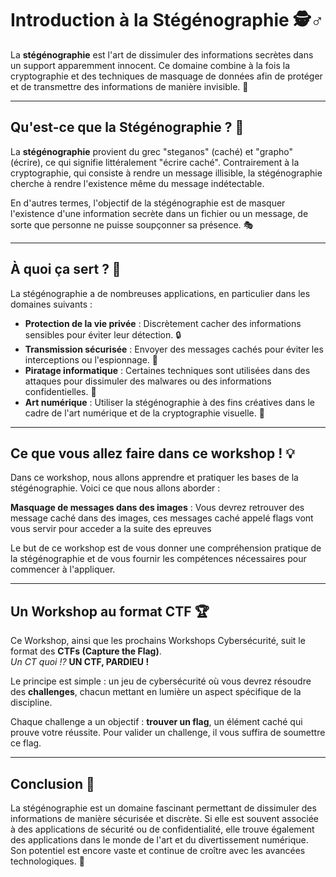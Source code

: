 # Introduction à la Stégénographie 🕵️♂️

La **stégénographie** est l'art de dissimuler des informations secrètes dans un support apparemment innocent. Ce domaine combine à la fois la cryptographie et des techniques de masquage de données afin de protéger et de transmettre des informations de manière invisible. 🔐

---

## Qu'est-ce que la Stégénographie ? 🤔

La **stégénographie** provient du grec "steganos" (caché) et "grapho" (écrire), ce qui signifie littéralement "écrire caché". Contrairement à la cryptographie, qui consiste à rendre un message illisible, la stégénographie cherche à rendre l'existence même du message indétectable.

En d'autres termes, l'objectif de la stégénographie est de masquer l'existence d'une information secrète dans un fichier ou un message, de sorte que personne ne puisse soupçonner sa présence. 🎭

---

## À quoi ça sert ? 🎯

La stégénographie a de nombreuses applications, en particulier dans les domaines suivants :

- **Protection de la vie privée** : Discrètement cacher des informations sensibles pour éviter leur détection. 🔒
- **Transmission sécurisée** : Envoyer des messages cachés pour éviter les interceptions ou l'espionnage. 📡
- **Piratage informatique** : Certaines techniques sont utilisées dans des attaques pour dissimuler des malwares ou des informations confidentielles. 🦠
- **Art numérique** : Utiliser la stégénographie à des fins créatives dans le cadre de l'art numérique et de la cryptographie visuelle. 🎨

---

## Ce que vous allez faire dans ce workshop ! 💡

Dans ce workshop, nous allons apprendre et pratiquer les bases de la stégénographie. Voici ce que nous allons aborder :

**Masquage de messages dans des images** : Vous devrez retrouver des message caché dans des images, ces messages caché appelé flags vont vous servir pour acceder a la suite des epreuves

Le but de ce workshop est de vous donner une compréhension pratique de la stégénographie et de vous fournir les compétences nécessaires pour commencer à l'appliquer.

---

## **Un Workshop au format CTF 🏆**  

Ce Workshop, ainsi que les prochains Workshops Cybersécurité, suit le format des **CTFs (Capture the Flag)**.  
*Un CT quoi !?* **UN CTF, PARDIEU !**  

Le principe est simple : un jeu de cybersécurité où vous devrez résoudre des **challenges**, chacun mettant en lumière un aspect spécifique de la discipline.  

Chaque challenge a un objectif : **trouver un flag**, un élément caché qui prouve votre réussite. Pour valider un challenge, il vous suffira de soumettre ce flag.

---

## Conclusion 🎉

La stégénographie est un domaine fascinant permettant de dissimuler des informations de manière sécurisée et discrète. Si elle est souvent associée à des applications de sécurité ou de confidentialité, elle trouve également des applications dans le monde de l'art et du divertissement numérique. Son potentiel est encore vaste et continue de croître avec les avancées technologiques. 🚀
